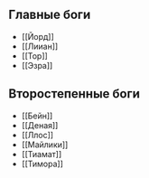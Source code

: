 ## Главные боги
- [[Йорд]]
- [[Лииан]]
- [[Тор]]
- [[Эзра]]

## Второстепенные боги
- [[Бейн]]
- [[Деная]]
- [[Ллос]]
- [[Майлики]]
- [[Тиамат]]
- [[Тимора]]
